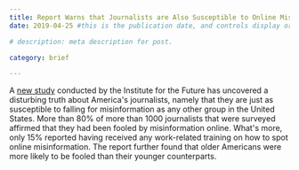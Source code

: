 ```yaml
---
title: Report Warns that Journalists are Also Susceptible to Online Misinformation
date: 2019-04-25 #this is the publication date, and controls display order.

# description: meta description for post.

category: brief

---
```


A [new study][link] conducted by the Institute for the Future has uncovered a disturbing truth about America's journalists, namely that they are just as susceptible to falling for misinformation as any other group in the United States. More than 80% of more than 1000 journalists that were surveyed affirmed that they had been fooled by misinformation online. What's more, only 15% reported having received any work-related training on how to spot online misinformation. The report further found that older Americans were more likely to be fooled than their younger counterparts.

[link]: https://www.poynter.org/fact-checking/2019/study-journalists-need-help-covering-misinformation/